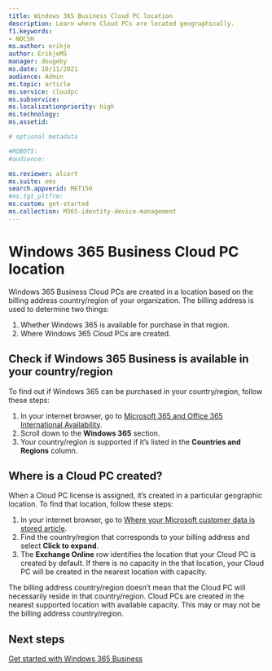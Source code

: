 ```yaml
---
title: Windows 365 Business Cloud PC location
description: Learn where Cloud PCs are located geographically.
f1.keywords:
- NOCSH
ms.author: erikje
author: ErikjeMS
manager: dougeby
ms.date: 10/11/2021
audience: Admin
ms.topic: article
ms.service: cloudpc
ms.subservice:
ms.localizationpriority: high
ms.technology:
ms.assetid: 

# optional metadata

#ROBOTS:
#audience:

ms.reviewer: alcort
ms.suite: ems
search.appverid: MET150
#ms.tgt_pltfrm:
ms.custom: get-started
ms.collection: M365-identity-device-management
---
```


# Windows 365 Business Cloud PC location

Windows 365 Business Cloud PCs are created in a location based on the billing address country/region of your organization. The billing address is used to determine two things:

1. Whether Windows 365 is available for purchase in that region.
2. Where Windows 365 Cloud PCs are created.

## Check if Windows 365 Business is available in your country/region

To find out if Windows 365 can be purchased in your country/region, follow these steps:

1. In your internet browser, go to [Microsoft 365 and Office 365 International Availability]( https://www.microsoft.com/microsoft-365/business/international-availability).
2. Scroll down to the **Windows 365** section.
3. Your country/region is supported if it’s listed in the **Countries and Regions** column.

## Where is a Cloud PC created?

When a Cloud PC license is assigned, it’s created in a particular geographic location. To find that location, follow these steps:

1. In your internet browser, go to [Where your Microsoft customer data is stored article](/microsoft-365/enterprise/o365-data-locations).
2. Find the country/region that corresponds to your billing address and select **Click to expand**.
3. The **Exchange Online** row identifies the location that your Cloud PC is created by default. If there is no capacity in the that location, your Cloud PC will be created in the nearest location with capacity.

The billing address country/region doesn’t mean that the Cloud PC will necessarily reside in that country/region. Cloud PCs are created in the nearest supported location with available capacity. This may or may not be  the billing address country/region.

## Next steps

[Get started with Windows 365 Business](get-started-windows-365-business.md)
